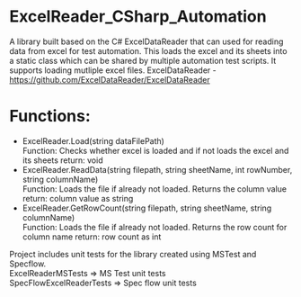 # ExcelReader_CSharp_Automation
              
A library built based on the C# ExcelDataReader that can used for reading data from excel for test automation. This loads the excel and its sheets into a static class which can be shared by multiple automation test scripts. It supports loading mutliple excel files.
ExcelDataReader - https://github.com/ExcelDataReader/ExcelDataReader

# Functions:   
- ExcelReader.Load(string dataFilePath)     
   Function: Checks whether excel is loaded and if not loads the excel and its sheets 
   return: void
- ExcelReader.ReadData(string filepath, string sheetName, int rowNumber, string columnName)     
   Function: Loads the file if already not loaded. Returns the column value
   return: column value as string
- ExcelReader.GetRowCount(string filepath, string sheetName, string columnName)     
  Function: Loads the file if already not loaded. Returns the row count for column name
  return: row count as int

Project includes unit tests for the library created using MSTest and Specflow.    
ExcelReaderMSTests => MS Test unit tests    
SpecFlowExcelReaderTests => Spec flow unit tests
